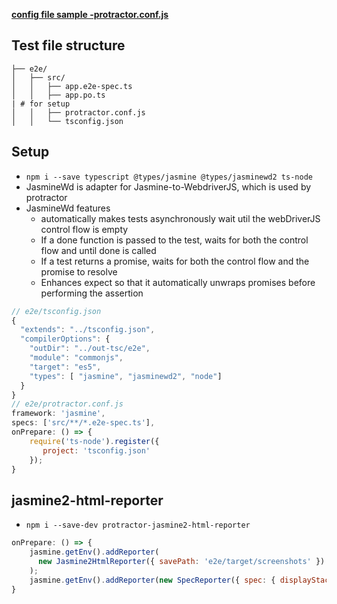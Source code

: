 **[config file sample -protractor.conf.js](https://github.com/honggzb/Study-General/blob/master/Angular-Study/Testing/E2E%20Test/protractor-jasmine.conf.js)**

## Test file structure

```shell
├── e2e/
│   ├── src/
│   │   ├── app.e2e-spec.ts
│   │   ├── app.po.ts
| # for setup
│   │   ├── protractor.conf.js
│   │   └── tsconfig.json
```

## Setup

- `npm i --save typescript @types/jasmine @types/jasminewd2 ts-node`
- JasmineWd is adapter for Jasmine-to-WebdriverJS, which is used by protractor
- JasmineWd features
  - automatically makes tests asynchronously wait util the webDriverJS control flow is empty
  - If a done function is passed to the test, waits for both the control flow and until done is called
  - If a test returns a promise, waits for both the control flow and the promise to resolve
  - Enhances expect so that it automatically unwraps promises before performing the assertion

```javascript
// e2e/tsconfig.json
{
  "extends": "../tsconfig.json",
  "compilerOptions": {
    "outDir": "../out-tsc/e2e",
    "module": "commonjs",
    "target": "es5",
    "types": [ "jasmine", "jasminewd2", "node"]
  }
}
// e2e/protractor.conf.js
framework: 'jasmine',
specs: ['src/**/*.e2e-spec.ts'],
onPrepare: () => {
    require('ts-node').register({
       project: 'tsconfig.json'
    });
}
```

## jasmine2-html-reporter

- `npm i --save-dev protractor-jasmine2-html-reporter`

```javascript
onPrepare: () => {
    jasmine.getEnv().addReporter(
      new Jasmine2HtmlReporter({ savePath: 'e2e/target/screenshots' })
    );
    jasmine.getEnv().addReporter(new SpecReporter({ spec: { displayStacktrace: true } }));
}
```
